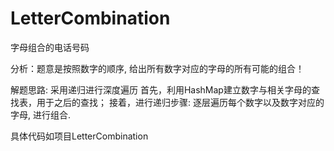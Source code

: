 # LetterCombination
字母组合的电话号码

分析：题意是按照数字的顺序, 给出所有数字对应的字母的所有可能的组合！ 

解题思路: 采用递归进行深度遍历
 首先，利用HashMap建立数字与相关字母的查找表，用于之后的查找；
 接着，进行递归步骤: 逐层遍历每个数字以及数字对应的字母, 进行组合.
 
 具体代码如项目LetterCombination
 
